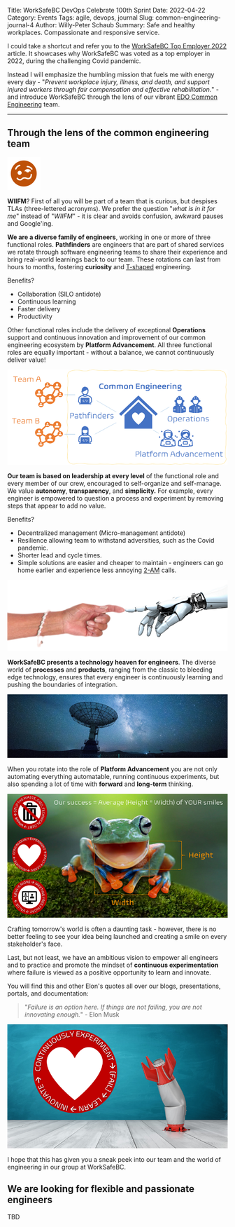 Title: WorkSafeBC DevOps Celebrate 100th Sprint
Date: 2022-04-22
Category: Events
Tags: agile, devops, journal
Slug: common-engineering-journal-4
Author: Willy-Peter Schaub
Summary: Safe and healthy workplaces. Compassionate and responsive service.

I could take a shortcut and refer you to the [WorkSafeBC Top Employer 2022](https://reviews.canadastop100.com/top-employer-worksafebc) article. It showcases why WorkSafeBC was voted as a top employer in 2022, during the challenging Covid pandemic.

Instead I will emphasize the humbling mission that fuels me with energy every day - "_Prevent workplace injury, illness, and death, and support injured workers through fair compensation and effective rehabilitation._" - and introduce WorkSafeBC through the lens of our vibrant [EDO Common Engineering](/common-engineering-journal-2.html) team.

---

## Through the lens of the common engineering team

![Confused](../images/common-engineering-journal-4-3.png)

**WIIFM**? First of all you will be part of a team that is curious, but despises TLAs (three-lettered acronyms). We prefer the question "_what is in it for me_" instead of "_WIIFM_" - it is clear and avoids confusion, awkward pauses and Google'ing.

**We are a diverse family of engineers**, working in one or more of three functional roles. **Pathfinders** are engineers that are part of shared services we rotate through software engineering teams to share their experience and bring real-world learnings back to our team. These rotations can last from hours to months, fostering **curiosity** and [T-shaped](https://medium.com/making-meetup/t-shaped-engineering-on-meetup-pro-1e0a38df7f5b) engineering. 

Benefits?

- Collaboration (SILO antidote)
- Continuous learning
- Faster delivery
- Productivity

Other functional roles include the delivery of exceptional **Operations** support and continuous innovation and improvement of our common engineering ecosystem by **Platform Advancement**. All three functional roles are equally important - 
without a balance, we cannot continuously deliver value!

![EDO Ce](../images/common-engineering-journal-4-0.png)

**Our team is based on leadership at every level** of the functional role and every member of our crew, encouraged to self-organize and self-manage. We value **autonomy**, **transparency**, and **simplicity.** For example, every engineer is empowered to question a process and experiment by removing steps that appear to add no value.

Benefits?

- Decentralized management (Micro-management antidote)
- Resilience allowing team to withstand adversities, such as the Covid pandemic.
- Shorter lead and cycle times.
- Simple solutions are easier and cheaper to maintain - engineers can go home earlier and experience less annoying [2-AM](https://opensource.com/article/18/12/blueprint-team-devops-mindset) calls.

![Evolution](../images/common-engineering-journal-4-1.png)

**WorkSafeBC presents a technology heaven for engineers**. The diverse world of **processes** and **products**, ranging from the classic to bleeding edge technology, ensures that every engineer is continuously learning and pushing the boundaries of integration.

![Bleeding Edge](../images/common-engineering-journal-4-2.png)

When you rotate into the role of **Platform Advancement** you are not only automating everything automatable, running continuous experiments, but also spending a lot of time with **forward** and **long-term** thinking. 

![Smile](../images/common-engineering-journal-4-5.png)

Crafting tomorrow's world is often a daunting task - however, there is no better feeling to see your idea being launched and creating a smile on every stakeholder's face. 

Last, but not least, we have an ambitious vision to empower all engineers and to practice and promote the mindset of **continuous experimentation** where failure is viewed as a positive opportunity to learn and innovate.

You will find this and other Elon's quotes all over our blogs, presentations, portals, and documentation:

> "_Failure is an option here. If things are not failing, you are not innovating enough._" - Elon Musk

![Failure](../images/common-engineering-journal-3-5.png)

I hope that this has given you a sneak peek into our team and the world of engineering in our group at WorkSafeBC.

## We are looking for flexible and passionate engineers

TBD

